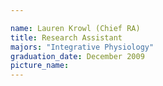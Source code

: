 ```yaml
---

name: Lauren Krowl (Chief RA)
title: Research Assistant
majors: "Integrative Physiology"
graduation_date: December 2009
picture_name: 
---
```

    
    
